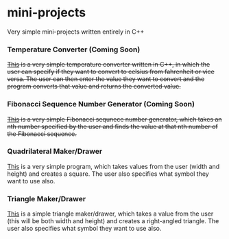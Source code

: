# mini-projects
Very simple mini-projects written entirely in C++

### Temperature Converter (Coming Soon)
<del><a href=''>This</a> is a very simple temperature converter written in C++, in which the user can specify if they want to convert to celsius from fahrenheit or vice versa. The user can then enter the value they want to convert and the program converts that value and returns the converted value.</del>

### Fibonacci Sequence Number Generator (Coming Soon)
<del><a href=''>This</a> is a very simple Fibonacci sequnece number generator, which takes an nth number specified by the user and finds the value at that nth number of the Fibonacci sequence.</del>

### Quadrilateral Maker/Drawer
<a href=''>This</a> is a very simple program, which takes values from the user (width and height) and creates a square. The user also specifies what symbol they want to use also.

### Triangle Maker/Drawer
<a href='https://github.com/sudo-harun/cpp-mini-projects/blob/main/triangle.cpp'>This</a> is a simple triangle maker/drawer, which takes a value from the user (this will be both width and height) and creates a right-angled triangle. The user also specifies what symbol they want to use also.
